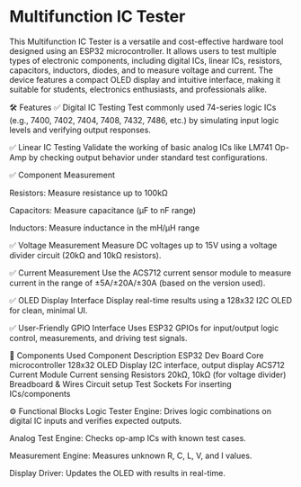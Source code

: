 # Multifunction IC Tester
This Multifunction IC Tester is a versatile and cost-effective hardware tool designed using an ESP32 microcontroller. It allows users to test multiple types of electronic components, including digital ICs, linear ICs, resistors, capacitors, inductors, diodes, and to measure voltage and current. The device features a compact OLED display and intuitive interface, making it suitable for students, electronics enthusiasts, and professionals alike.

🛠️ Features
✅ Digital IC Testing
Test commonly used 74-series logic ICs (e.g., 7400, 7402, 7404, 7408, 7432, 7486, etc.) by simulating input logic levels and verifying output responses.

✅ Linear IC Testing
Validate the working of basic analog ICs like LM741 Op-Amp by checking output behavior under standard test configurations.

✅ Component Measurement

Resistors: Measure resistance up to 100kΩ

Capacitors: Measure capacitance (µF to nF range)

Inductors: Measure inductance in the mH/µH range

✅ Voltage Measurement
Measure DC voltages up to 15V using a voltage divider circuit (20kΩ and 10kΩ resistors).

✅ Current Measurement
Use the ACS712 current sensor module to measure current in the range of ±5A/±20A/±30A (based on the version used).

✅ OLED Display Interface
Display real-time results using a 128x32 I2C OLED for clean, minimal UI.

✅ User-Friendly GPIO Interface
Uses ESP32 GPIOs for input/output logic control, measurements, and driving test signals.

🧰 Components Used
Component	Description
ESP32 Dev Board	Core microcontroller
128x32 OLED Display	I2C interface, output display
ACS712 Current Module	Current sensing
Resistors	20kΩ, 10kΩ (for voltage divider)
Breadboard & Wires	Circuit setup
Test Sockets	For inserting ICs/components

⚙️ Functional Blocks
Logic Tester Engine: Drives logic combinations on digital IC inputs and verifies expected outputs.

Analog Test Engine: Checks op-amp ICs with known test cases.

Measurement Engine: Measures unknown R, C, L, V, and I values.

Display Driver: Updates the OLED with results in real-time.
